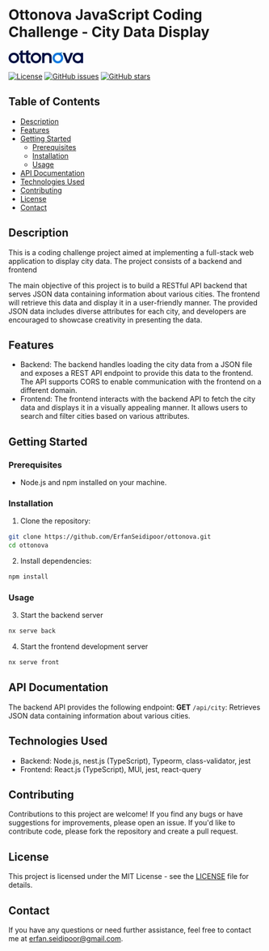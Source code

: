 # Ottonova JavaScript Coding Challenge - City Data Display

![Ottonova](ottonova.jpg)

[![License](https://img.shields.io/badge/License-MIT-blue.svg)](https://opensource.org/licenses/MIT)
[![GitHub issues](https://img.shields.io/github/issues/ErfanSeidipoor/ottonova)](https://github.com/ErfanSeidipoor/ottonova/issues)
[![GitHub stars](https://img.shields.io/github/stars/ErfanSeidipoor/ottonova)](https://github.com/ErfanSeidipoor/ottonova/stargazers)

## Table of Contents

- [Description](#description)
- [Features](#features)
- [Getting Started](#getting-started)
  - [Prerequisites](#prerequisites)
  - [Installation](#installation)
  - [Usage](#usage)
- [API Documentation](#api-documentation)
- [Technologies Used](#technologies-used)
- [Contributing](#contributing)
- [License](#license)
- [Contact](#contact)

## Description

This is a coding challenge project aimed at implementing a full-stack web application to display city data. The project consists of a backend and frontend

The main objective of this project is to build a RESTful API backend that serves JSON data containing information about various cities. The frontend will retrieve this data and display it in a user-friendly manner. The provided JSON data includes diverse attributes for each city, and developers are encouraged to showcase creativity in presenting the data.

## Features

- Backend: The backend handles loading the city data from a JSON file and exposes a REST API endpoint to provide this data to the frontend. The API supports CORS to enable communication with the frontend on a different domain.
- Frontend: The frontend interacts with the backend API to fetch the city data and displays it in a visually appealing manner. It allows users to search and filter cities based on various attributes.

## Getting Started

### Prerequisites

- Node.js and npm installed on your machine.

### Installation

1. Clone the repository:

```bash
git clone https://github.com/ErfanSeidipoor/ottonova.git
cd ottonova
```

2. Install dependencies:

```bash
npm install
```

### Usage

3. Start the backend server

```bash
nx serve back
```

4. Start the frontend development server

```bash
nx serve front
```

## API Documentation

The backend API provides the following endpoint:
**GET** `/api/city`: Retrieves JSON data containing information about various cities.

## Technologies Used

- Backend: Node.js, nest.js (TypeScript), Typeorm, class-validator, jest
- Frontend: React.js (TypeScript), MUI, jest, react-query

## Contributing

Contributions to this project are welcome! If you find any bugs or have suggestions for improvements, please open an issue. If you'd like to contribute code, please fork the repository and create a pull request.

## License

This project is licensed under the MIT License - see the [LICENSE](https://chat.openai.com/LICENSE) file for details.

## Contact

If you have any questions or need further assistance, feel free to contact me at [erfan.seidipoor@gmail.com](mailto:erfan.seidipoor@gmail.com).
